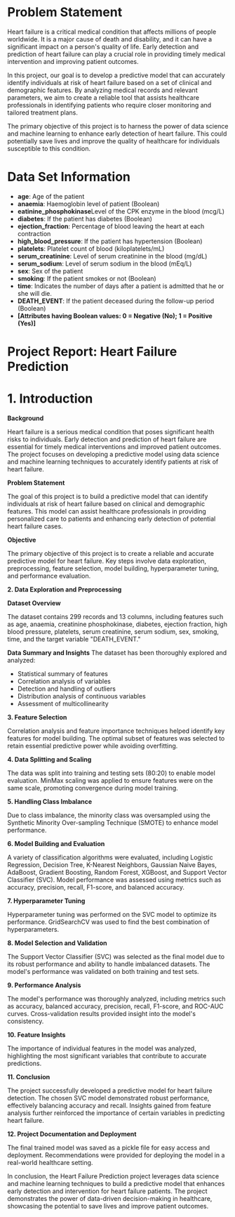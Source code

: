 # Problem Statement

Heart failure is a critical medical condition that affects millions of people worldwide. It is a major cause of death and disability, and it can have a significant impact on a person's quality of life. Early detection and prediction of heart failure can play a crucial role in providing timely medical intervention and improving patient outcomes.

In this project, our goal is to develop a predictive model that can accurately identify individuals at risk of heart failure based on a set of clinical and demographic features. By analyzing medical records and relevant parameters, we aim to create a reliable tool that assists healthcare professionals in identifying patients who require closer monitoring and tailored treatment plans.

The primary objective of this project is to harness the power of data science and machine learning to enhance early detection of heart failure. This could potentially save lives and improve the quality of healthcare for individuals susceptible to this condition.

# Data Set Information

* **age**:  Age of the patient
​
​
* **anaemia**: Haemoglobin level of patient (Boolean)
​
​
* **eatinine_phosphokinase**Level of the CPK enzyme in the blood (mcg/L)
​
​
* **diabetes**: If the patient has diabetes (Boolean)
​
​
* **ejection_fraction**: Percentage of blood leaving the heart at each contraction
​
​
* **high_blood_pressure**: If the patient has hypertension (Boolean)
​
​
* **platelets**: Platelet count of blood (kiloplatelets/mL)
​
​
* **serum_creatinine**: Level of serum creatinine in the blood (mg/dL)
​
​
* **serum_sodium**: Level of serum sodium in the blood (mEq/L)
​
​
* **sex**: Sex of the patient
​
​
* **smoking**: If the patient smokes or not (Boolean)
​
​
* **time**: Indicates the number of days after a patient is admitted that he or she will die.
​
​
* **DEATH_EVENT**: If the patient deceased during the follow-up period (Boolean)
​
​
* **[Attributes having Boolean values: 0 = Negative (No); 1 = Positive (Yes)]**

# Project Report: Heart Failure Prediction

# 1. Introduction

**Background**

Heart failure is a serious medical condition that poses significant health risks to individuals. Early detection and prediction of heart failure are essential for timely medical interventions and improved patient outcomes. The project focuses on developing a predictive model using data science and machine learning techniques to accurately identify patients at risk of heart failure.

**Problem Statement**

The goal of this project is to build a predictive model that can identify individuals at risk of heart failure based on clinical and demographic features. This model can assist healthcare professionals in providing personalized care to patients and enhancing early detection of potential heart failure cases.

**Objective**

The primary objective of this project is to create a reliable and accurate predictive model for heart failure. Key steps involve data exploration, preprocessing, feature selection, model building, hyperparameter tuning, and performance evaluation.

**2. Data Exploration and Preprocessing**

**Dataset Overview**

The dataset contains 299 records and 13 columns, including features such as age, anaemia, creatinine phosphokinase, diabetes, ejection fraction, high blood pressure, platelets, serum creatinine, serum sodium, sex, smoking, time, and the target variable "DEATH_EVENT."

**Data Summary and Insights**
The dataset has been thoroughly explored and analyzed:

* Statistical summary of features
* Correlation analysis of variables
* Detection and handling of outliers
* Distribution analysis of continuous variables
* Assessment of multicollinearity

**3. Feature Selection**

Correlation analysis and feature importance techniques helped identify key features for model building. The optimal subset of features was selected to retain essential predictive power while avoiding overfitting.

**4. Data Splitting and Scaling**

The data was split into training and testing sets (80:20) to enable model evaluation. MinMax scaling was applied to ensure features were on the same scale, promoting convergence during model training.

**5. Handling Class Imbalance**

Due to class imbalance, the minority class was oversampled using the Synthetic Minority Over-sampling Technique (SMOTE) to enhance model performance.

**6. Model Building and Evaluation**

A variety of classification algorithms were evaluated, including Logistic Regression, Decision Tree, K-Nearest Neighbors, Gaussian Naive Bayes, AdaBoost, Gradient Boosting, Random Forest, XGBoost, and Support Vector Classifier (SVC). Model performance was assessed using metrics such as accuracy, precision, recall, F1-score, and balanced accuracy.

**7. Hyperparameter Tuning**

Hyperparameter tuning was performed on the SVC model to optimize its performance. GridSearchCV was used to find the best combination of hyperparameters.

**8. Model Selection and Validation**

The Support Vector Classifier (SVC) was selected as the final model due to its robust performance and ability to handle imbalanced datasets. The model's performance was validated on both training and test sets.

**9. Performance Analysis**

The model's performance was thoroughly analyzed, including metrics such as accuracy, balanced accuracy, precision, recall, F1-score, and ROC-AUC curves. Cross-validation results provided insight into the model's consistency.

**10. Feature Insights**

The importance of individual features in the model was analyzed, highlighting the most significant variables that contribute to accurate predictions.

**11. Conclusion**

The project successfully developed a predictive model for heart failure detection. The chosen SVC model demonstrated robust performance, effectively balancing accuracy and recall. Insights gained from feature analysis further reinforced the importance of certain variables in predicting heart failure.

**12. Project Documentation and Deployment**

The final trained model was saved as a pickle file for easy access and deployment. Recommendations were provided for deploying the model in a real-world healthcare setting.

In conclusion, the Heart Failure Prediction project leverages data science and machine learning techniques to build a predictive model that enhances early detection and intervention for heart failure patients. The project demonstrates the power of data-driven decision-making in healthcare, showcasing the potential to save lives and improve patient outcomes.




